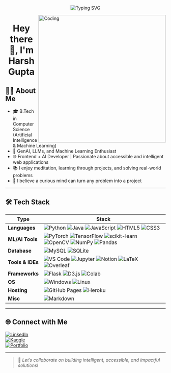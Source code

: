 <p align="center">
  <img src="https://readme-typing-svg.demolab.com?font=Fira+Code&size=22&pause=1000&color=00FF00&center=true&vCenter=true&repeat=true&width=700&lines=Love+Large+Language+Models;GenAI+%7C+LLM+%7C+ML+Enthusiast;Frontend+%2B+AI+Developer;I+Code+with+Curiosity+%26+Purpose" alt="Typing SVG" />
</p>

<img align="right" alt="Coding" width="400" src="https://media.giphy.com/media/qgQUggAC3Pfv687qPC/giphy.gif" />

<h1 align="center">Hey there 👋, I'm Harsh Gupta</h1>

## 🙋‍♂️ About Me

- 🎓 B.Tech in Computer Science (Artificial Intelligence & Machine Learning)
- 🤖 GenAI, LLMs, and Machine Learning Enthusiast
- 🌐 Frontend + AI Developer | Passionate about accessible and intelligent web applications
- 📚 I enjoy meditation, learning through projects, and solving real-world problems
- 🧠 I believe a curious mind can turn any problem into a project

---

## 🛠️ Tech Stack

| Type              | Stack |
|-------------------|-------|
| **Languages**     | ![Python](https://img.shields.io/badge/Python-3670A0?style=for-the-badge&logo=python&logoColor=ffdd54) ![Java](https://img.shields.io/badge/Java-ED8B00?style=for-the-badge&logo=java&logoColor=white) ![JavaScript](https://img.shields.io/badge/JavaScript-F7DF1E?style=for-the-badge&logo=javascript&logoColor=black) ![HTML5](https://img.shields.io/badge/HTML5-E34F26?style=for-the-badge&logo=html5&logoColor=white) ![CSS3](https://img.shields.io/badge/CSS3-1572B6?style=for-the-badge&logo=css3&logoColor=white) |
| **ML/AI Tools**   | ![PyTorch](https://img.shields.io/badge/PyTorch-EE4C2C?style=for-the-badge&logo=pytorch&logoColor=white) ![TensorFlow](https://img.shields.io/badge/TensorFlow-FF6F00?style=for-the-badge&logo=tensorflow&logoColor=white) ![scikit-learn](https://img.shields.io/badge/scikit--learn-F7931E?style=for-the-badge&logo=scikit-learn&logoColor=white) ![OpenCV](https://img.shields.io/badge/OpenCV-5C3EE8?style=for-the-badge&logo=opencv&logoColor=white) ![NumPy](https://img.shields.io/badge/NumPy-013243?style=for-the-badge&logo=numpy&logoColor=white) ![Pandas](https://img.shields.io/badge/Pandas-150458?style=for-the-badge&logo=pandas&logoColor=white) |
| **Database**      | ![MySQL](https://img.shields.io/badge/MySQL-005C84?style=for-the-badge&logo=mysql&logoColor=white) ![SQLite](https://img.shields.io/badge/SQLite-003B57?style=for-the-badge&logo=sqlite&logoColor=white) |
| **Tools & IDEs**  | ![VS Code](https://img.shields.io/badge/VS%20Code-007ACC?style=for-the-badge&logo=visual-studio-code&logoColor=white) ![Jupyter](https://img.shields.io/badge/Jupyter-F37626?style=for-the-badge&logo=jupyter&logoColor=white) ![Notion](https://img.shields.io/badge/Notion-000000?style=for-the-badge&logo=notion&logoColor=white) ![LaTeX](https://img.shields.io/badge/LaTeX-008080?style=for-the-badge&logo=latex&logoColor=white) ![Overleaf](https://img.shields.io/badge/Overleaf-47A141?style=for-the-badge&logo=overleaf&logoColor=white) |
| **Frameworks**    | ![Flask](https://img.shields.io/badge/Flask-000000?style=for-the-badge&logo=flask&logoColor=white) ![D3.js](https://img.shields.io/badge/D3.js-F9A03C?style=for-the-badge&logo=d3.js&logoColor=black) ![Colab](https://img.shields.io/badge/Google%20Colab-F9AB00?style=for-the-badge&logo=google-colab&logoColor=black) |
| **OS**            | ![Windows](https://img.shields.io/badge/Windows-0078D6?style=for-the-badge&logo=windows&logoColor=white) ![Linux](https://img.shields.io/badge/Linux-FCC624?style=for-the-badge&logo=linux&logoColor=black) |
| **Hosting**       | ![GitHub Pages](https://img.shields.io/badge/GitHub%20Pages-222222?style=for-the-badge&logo=github&logoColor=white) ![Heroku](https://img.shields.io/badge/Heroku-430098?style=for-the-badge&logo=heroku&logoColor=white) |
| **Misc**          | ![Markdown](https://img.shields.io/badge/Markdown-000000?style=for-the-badge&logo=markdown&logoColor=white) |

---

## 🌐 Connect with Me

[![LinkedIn](https://img.shields.io/badge/LinkedIn-HarshGupta-blue?style=for-the-badge&logo=linkedin)](https://www.linkedin.com/in/your-username)  
[![Kaggle](https://img.shields.io/badge/Kaggle-Harsh-blue?style=for-the-badge&logo=kaggle)](https://www.kaggle.com/your-username)  
[![Portfolio](https://img.shields.io/badge/Portfolio-Click_Here-informational?style=for-the-badge&logo=internet-explorer)](https://your-portfolio.com)

---

> 💬 *Let’s collaborate on building intelligent, accessible, and impactful solutions!*

<!--
**Harsh-End-Dot/Harsh-End-Dot** is a ✨ _special_ ✨ repository because its `README.md` (this file) appears on your GitHub profile.

Here are some ideas to get you started:

- 🔭 I’m currently working on ...
- 🌱 I’m currently learning ...
- 👯 I’m looking to collaborate on ...
- 🤔 I’m looking for help with ...
- 💬 Ask me about ...
- 📫 How to reach me: ...
- 😄 Pronouns: ...
- ⚡ Fun fact: ...
-->
